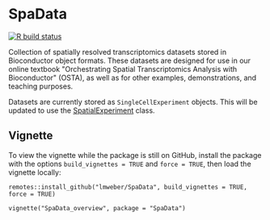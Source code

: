 # SpaData

[![R build status](https://github.com/lmweber/SpaData/workflows/R-CMD-check/badge.svg)](https://github.com/lmweber/SpaData/actions)

Collection of spatially resolved transcriptomics datasets stored in Bioconductor object formats. These datasets are designed for use in our online textbook "Orchestrating Spatial Transcriptomics Analysis with Bioconductor" (OSTA), as well as for other examples, demonstrations, and teaching purposes.

Datasets are currently stored as `SingleCellExperiment` objects. This will be updated to use the [SpatialExperiment](https://bioconductor.org/packages/SpatialExperiment) class.


## Vignette

To view the vignette while the package is still on GitHub, install the package with the options `build_vignettes = TRUE` and `force = TRUE`, then load the vignette locally:

```
remotes::install_github("lmweber/SpaData", build_vignettes = TRUE, force = TRUE)

vignette("SpaData_overview", package = "SpaData")
```

